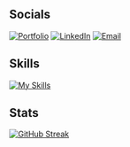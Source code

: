 ## Socials
[![Portfolio](https://img.shields.io/badge/Portfolio-Andrew-success?style=flat&logo=A-Frame)](https://millsdev.vercel.app/)
[![LinkedIn](https://img.shields.io/badge/LinkedIn-Andrew-blue?style=flat&logo=linkedin)](https://www.linkedin.com/in/amills25/)
[![Email](https://img.shields.io/badge/Email-awmills25@gmail.com-red?style=flat&logo=Minutemailer)](mailto:awmills25@gmail.com)

## Skills
[![My Skills](https://skillicons.dev/icons?i=git,html,css,sass,tailwind,bootstrap,js,ts,react,nextjs,py,django,php,laravel,drupal,postgres,graphql,ai,vercel,firebase,netlify,docker,postman,vscode)](https://skillicons.dev)

## Stats
[![GitHub Streak](https://streak-stats.demolab.com?user=amills25&theme=solarized-light&mode=weekly&exclude_days=Sun%2CSat)](https://git.io/streak-stats)

<!--
**amills25/amills25** is a ✨ _special_ ✨ repository because its `README.md` (this file) appears on your GitHub profile.

Here are some ideas to get you started:

- 🔭 I’m currently working on ...
- 🌱 I’m currently learning ...
- 👯 I’m looking to collaborate on ...
- 🤔 I’m looking for help with ...
- 💬 Ask me about ...
- 📫 How to reach me: ...
- 😄 Pronouns: ...
- ⚡ Fun fact: ...
-->

